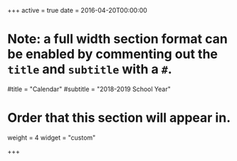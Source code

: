 +++
active = true
date = 2016-04-20T00:00:00

# Note: a full width section format can be enabled by commenting out the `title` and `subtitle` with a `#`.
#title = "Calendar"
#subtitle = "2018-2019 School Year"

# Order that this section will appear in.
weight = 4
widget = "custom"

+++

<script>
$(function() {

  // page is now ready, initialize the calendar...

  $('#calendar').fullCalendar({
    // put your options and callbacks here
  })

});
</script>

<div id='calendar'></div>
